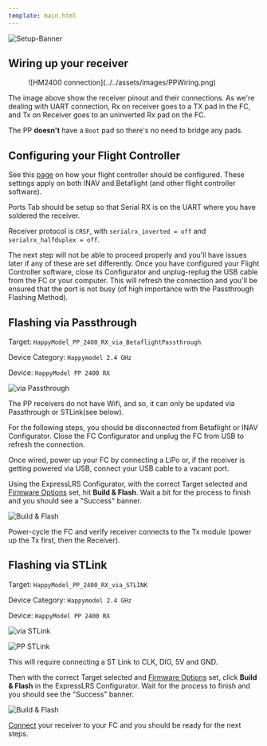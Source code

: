 ```yaml
---
template: main.html
---
```


![Setup-Banner](https://raw.githubusercontent.com/ExpressLRS/ExpressLRS-hardware/master/img/quick-start.png)

## Wiring up your receiver

<figure markdown>
![HM2400 connection](../../assets/images/PPWiring.png)
</figure>

The image above show the receiver pinout and their connections. As we're dealing with UART connection, Rx on receiver goes to a TX pad in the FC, and Tx on Receiver goes to an uninverted Rx pad on the FC.

The PP **doesn't** have a `Boot` pad so there's no need to bridge any pads.

## Configuring your Flight Controller

See this [page](configuring-fc.md) on how your flight controller should be configured. These settings apply on both INAV and Betaflight (and other flight controller software).

Ports Tab should be setup so that Serial RX is on the UART where you have soldered the receiver.

Receiver protocol is `CRSF`, with `serialrx_inverted = off` and `serialrx_halfduplex = off`.

The next step will not be able to proceed properly and you'll have issues later if any of these are set differently. Once you have configured your Flight Controller software, close its Configurator and unplug-replug the USB cable from the FC or your computer. This will refresh the connection and you'll be ensured that the port is not busy (of high importance with the Passthrough Flashing Method).

## Flashing via Passthrough

Target: `HappyModel_PP_2400_RX_via_BetaflightPassthrough`

Device Category: `Happymodel 2.4 GHz`

Device: `HappyModel PP 2400 RX`

![via Passthrough](../../assets/images/Method_RX_Passthrough-stm.png)

The PP receivers do not have Wifi, and so, it can only be updated via Passthrough or STLink(see below).

For the following steps, you should be disconnected from Betaflight or INAV Configurator. Close the FC Configurator and unplug the FC from USB to refresh the connection.

Once wired, power up your FC by connecting a LiPo or, if the receiver is getting powered via USB, connect your USB cable to a vacant port.

Using the ExpressLRS Configurator, with the correct Target selected and [Firmware Options] set, hit **Build & Flash**. Wait a bit for the process to finish and you should see a "Success" banner. 

![Build & Flash](../../assets/images/BuildFlash.png)

Power-cycle the FC and verify receiver connects to the Tx module (power up the Tx first, then the Receiver).

## Flashing via STLink

Target: `HappyModel_PP_2400_RX_via_STLINK`

Device Category: `Happymodel 2.4 GHz`

Device: `HappyModel PP 2400 RX`

![via STLink](../../assets/images/Method_RX_STLink-stm.png)

![PP STLink](../../assets/images/ppSTLink.png)

This will require connecting a ST Link to CLK, DIO, 5V and GND.

Then with the correct Target selected and [Firmware Options] set, click **Build & Flash** in the ExpressLRS Configurator. Wait for the process to finish and you should see the "Success" banner.

![Build & Flash](../../assets/images/BuildFlash.png)

[Connect](#wiring-up-your-receiver) your receiver to your FC and you should be ready for the next steps.

[Firmware Options]: ../firmware-options.md